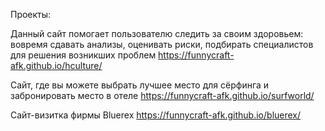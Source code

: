 Проекты:

Данный сайт помогает пользователю следить за своим здоровьем: вовремя сдавать анализы,
оценивать риски, подбирать специалистов для решения возникших проблем
https://funnycraft-afk.github.io/hculture/


Сайт, где вы можете выбрать лучшее место для сёрфинга и забронировать место в отеле
https://funnycraft-afk.github.io/surfworld/


Сайт-визитка фирмы Bluerex
https://funnycraft-afk.github.io/bluerex/
